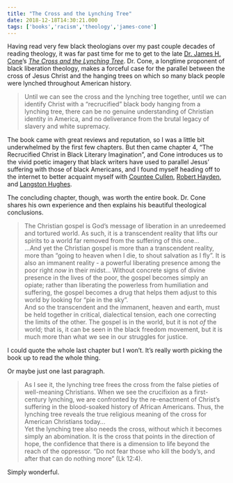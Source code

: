 ```yaml
---
title: "The Cross and the Lynching Tree"
date: 2018-12-18T14:30:21.000
tags: ['books','racism','theology','james-cone']
---
```


Having read very few black theologians over my past couple decades of reading theology, it was far past time for me to get to the late [Dr. James H. Cone](https://en.m.wikipedia.org/wiki/James_H._Cone)’s [_The Cross and the Lynching Tree_](https://amzn.to/2QYGcQg). Dr. Cone, a longtime proponent of black liberation theology, makes a forceful case for the parallel between the cross of Jesus Christ and the hanging trees on which so many black people were lynched throughout American history.

> Until we can see the cross and the lynching tree together, until we can identify Christ with a “recrucified” black body hanging from a lynching tree, there can be no genuine understanding of Christian identity in America, and no deliverance from the brutal legacy of slavery and white supremacy.

The book came with great reviews and reputation, so I was a little bit underwhelmed by the first few chapters. But then came chapter 4, “The Recrucified Christ in Black Literary Imagination”, and Cone introduces us to the vivid poetic imagery that black writers have used to parallel Jesus’ suffering with those of black Americans, and I found myself heading off to the internet to better acquaint myself with [Countee Cullen](https://en.m.wikipedia.org/wiki/Countee_Cullen), [Robert Hayden](https://en.m.wikipedia.org/wiki/Robert_Hayden), and [Langston Hughes](https://en.m.wikipedia.org/wiki/Langston_Hughes).

The concluding chapter, though, was worth the entire book. Dr. Cone shares his own experience and then explains his beautiful theological conclusions.

> The Christian gospel is God’s message of liberation in an unredeemed and tortured world. As such, it is a transcendent reality that lifts our spirits to a world far removed from the suffering of this one...  
> ...And yet the Christian gospel is more than a transcendent reality, more than “going to heaven when I die, to shout salvation as I fly”. It is also an immanent reality - a powerful liberating presence among the poor right _now_ in their midst... Without concrete signs of divine presence in the lives of the poor, the gospel becomes simply an opiate; rather than liberating the powerless from humiliation and suffering, the gospel becomes a drug that helps them adjust to this world by looking for “pie in the sky”.  
> And so the transcendent and the immanent, heaven and earth, must be held together in critical, dialectical tension, each one correcting the limits of the other. The gospel is in the world, but it is not _of_ the world; that is, it can be seen in the black freedom movement, but it is much more than what we see in our struggles for justice.

I could quote the whole last chapter but I won’t. It’s really worth picking the book up to read the whole thing.

Or maybe just one last paragraph.

> As I see it, the lynching tree frees the cross from the false pieties of well-meaning Christians. When we see the crucifixion as a first-century lynching, we are confronted by the re-enactment of Christ’s suffering in the blood-soaked history of African Americans. Thus, the lynching tree reveals the true religious meaning of the cross for American Christians today...  
> Yet the lynching tree also needs the cross, without which it becomes simply an abomination. It is the cross that points in the direction of hope, the confidence that there is a dimension to life beyond the reach of the oppressor. “Do not fear those who kill the body’s, and after that can do nothing more” (Lk 12:4).

Simply wonderful.

